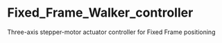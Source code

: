 # Fixed_Frame_Walker_controller
Three-axis stepper-motor actuator controller for Fixed Frame positioning
